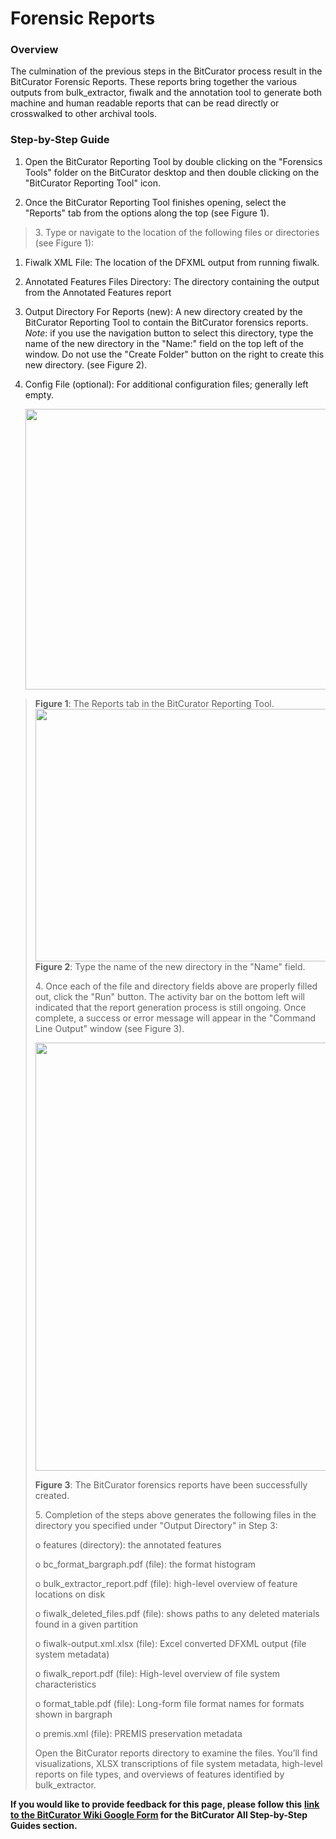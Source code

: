 # **Forensic Reports**

### **Overview**

The culmination of the previous steps in the BitCurator process result
in the BitCurator Forensic Reports. These reports bring together the
various outputs from bulk_extractor, fiwalk and the annotation tool to
generate both machine and human readable reports that can be read
directly or crosswalked to other archival tools.

### **Step-by-Step Guide**

1.  Open the BitCurator Reporting Tool by double clicking on the
    "Forensics Tools" folder on the BitCurator desktop and then double
    clicking on the "BitCurator Reporting Tool" icon.

2.  Once the BitCurator Reporting Tool finishes opening, select the
    "Reports" tab from the options along the top (see Figure 1).

> 3\. Type or navigate to the location of the following files or
> directories (see Figure 1):

1.  Fiwalk XML File: The location of the DFXML output from running
    fiwalk.

2.  Annotated Features Files Directory: The directory containing the
    output from the Annotated Features report

3.  Output Directory For Reports (new): A new directory created by the
    BitCurator Reporting Tool to contain the BitCurator forensics
    reports. *Note*: if you use the navigation button to select this
    directory, type the name of the new directory in the "Name:" field
    on the top left of the window. Do not use the "Create Folder" button
    on the right to create this new directory. (see Figure 2).

4.  Config File (optional): For additional configuration files;
    generally left empty.  
      
    <img src="./media/image2.png" style="width:6.5in;height:4.68056in" />

> **Figure 1**: The Reports tab in the BitCurator Reporting Tool.  
> <img src="./media/image1.png" style="width:6.5in;height:4.20833in" />  
> **Figure 2**: Type the name of the new directory in the "Name" field.
>
> 4\. Once each of the file and directory fields above are properly
> filled out, click the "Run" button. The activity bar on the bottom
> left will indicated that the report generation process is still
> ongoing. Once complete, a success or error message will appear in the
> "Command Line Output" window (see Figure 3).
>
> <img src="./media/image3.png" style="width:6.5in;height:7.13889in" />
>
> **Figure 3**: The BitCurator forensics reports have been successfully
> created.
>
> 5\. Completion of the steps above generates the following files in the
> directory you specified under "Output Directory" in Step 3:
>
> o features (directory): the annotated features
>
> o bc_format_bargraph.pdf (file): the format histogram
>
> o bulk_extractor_report.pdf (file): high-level overview of feature
> locations on disk
>
> o fiwalk_deleted_files.pdf (file): shows paths to any deleted
> materials found in a given partition
>
> o fiwalk-output.xml.xlsx (file): Excel converted DFXML output (file
> system metadata)
>
> o fiwalk_report.pdf (file): High-level overview of file system
> characteristics
>
> o format_table.pdf (file): Long-form file format names for formats
> shown in bargraph
>
> o premis.xml (file): PREMIS preservation metadata
>
> Open the BitCurator reports directory to examine the files. You’ll
> find visualizations, XLSX transcriptions of file system metadata,
> high-level reports on file types, and overviews of features identified
> by bulk_extractor.

**If you would like to provide feedback for this page, please follow
this** **[<u>link to the BitCurator Wiki Google
Form</u>](https://docs.google.com/forms/d/e/1FAIpQLSelmRx1VmgDEg3dU5_8cXZy9MZ5v8_sAl-Ur2nPFLAi6Lvu2w/viewform?usp=sf_link)
for the BitCurator All Step-by-Step Guides section.**
